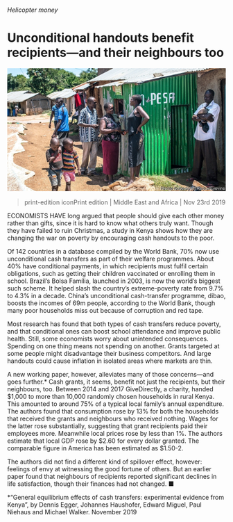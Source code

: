 ###### Helicopter money

# Unconditional handouts benefit recipients—and their neighbours too 

![image](images/20191123_map502.jpg) 

> print-edition iconPrint edition | Middle East and Africa | Nov 23rd 2019 

ECONOMISTS HAVE long argued that people should give each other money rather than gifts, since it is hard to know what others truly want. Though they have failed to ruin Christmas, a study in Kenya shows how they are changing the war on poverty by encouraging cash handouts to the poor. 

Of 142 countries in a database compiled by the World Bank, 70% now use unconditional cash transfers as part of their welfare programmes. About 40% have conditional payments, in which recipients must fulfil certain obligations, such as getting their children vaccinated or enrolling them in school. Brazil’s Bolsa Família, launched in 2003, is now the world’s biggest such scheme. It helped slash the country’s extreme-poverty rate from 9.7% to 4.3% in a decade. China’s unconditional cash-transfer programme, dibao, boosts the incomes of 69m people, according to the World Bank, though many poor households miss out because of corruption and red tape. 

Most research has found that both types of cash transfers reduce poverty, and that conditional ones can boost school attendance and improve public health. Still, some economists worry about unintended consequences. Spending on one thing means not spending on another. Grants targeted at some people might disadvantage their business competitors. And large handouts could cause inflation in isolated areas where markets are thin. 

A new working paper, however, alleviates many of those concerns—and goes further.* Cash grants, it seems, benefit not just the recipients, but their neighbours, too. Between 2014 and 2017 GiveDirectly, a charity, handed $1,000 to more than 10,000 randomly chosen households in rural Kenya. This amounted to around 75% of a typical local family’s annual expenditure. The authors found that consumption rose by 13% for both the households that received the grants and neighbours who received nothing. Wages for the latter rose substantially, suggesting that grant recipients paid their employees more. Meanwhile local prices rose by less than 1%. The authors estimate that local GDP rose by $2.60 for every dollar granted. The comparable figure in America has been estimated as $1.50-2. 

The authors did not find a different kind of spillover effect, however: feelings of envy at witnessing the good fortune of others. But an earlier paper found that neighbours of recipients reported significant declines in life satisfaction, though their finances had not changed. ■ 

*“General equilibrium effects of cash transfers: experimental evidence from Kenya”, by Dennis Egger, Johannes Haushofer, Edward Miguel, Paul Niehaus and Michael Walker. November 2019 

